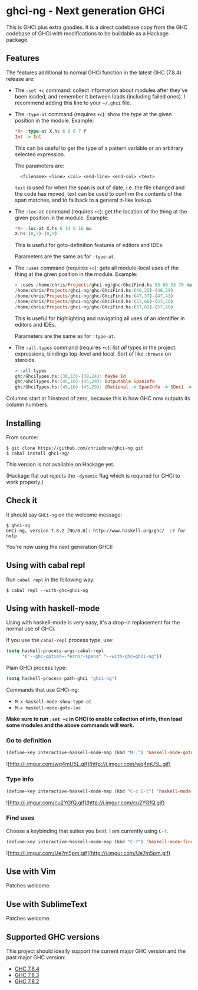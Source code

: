 ghci-ng - Next generation GHCi
=====

This is GHCi plus extra goodies. It is a direct codebase copy from the
GHC codebase of GHCi with modifications to be buildable as a Hackage
package.

## Features

The features additional to normal GHCi function in the latest GHC
(7.8.4) release are:

* The `:set +c` command: collect information about modules after
  they've been loaded, and remember it between loads (including failed
  ones). I recommend adding this line to your `~/.ghci` file.

* The `:type-at` command (requires `+c`): show the type at the given position in the
  module. Example:

  ``` haskell
  *X> :type-at X.hs 6 6 6 7 f
  Int -> Int
  ```

  This can be useful to get the type of a pattern variable or an
  arbitrary selected expression.

  The parameters are:

        <filename> <line> <col> <end-line> <end-col> <text>

  `text` is used for when the span is out of date, i.e. the file
  changed and the code has moved, text can be used to confirm the
  contents of the span matches, and to fallback to a general :t-like
  lookup.

* The `:loc-at` command (requires `+c`): get the location of the thing at the given
  position in the module. Example:

  ``` haskell
  *X> :loc-at X.hs 6 14 6 16 mu
  X.hs:(8,7)-(8,9)
  ```

  This is useful for goto-definition features of editors and IDEs.

  Parameters are the same as for `:type-at`.

* The `:uses` command (requires `+c`): gets all module-local uses of
  the thing at the given position in the module. Example:

  ``` haskell
  > :uses /home/chris/Projects/ghci-ng/ghc/GhciFind.hs 53 66 53 70 name
  /home/chris/Projects/ghci-ng/ghc/GhciFind.hs:(46,25)-(46,29)
  /home/chris/Projects/ghci-ng/ghc/GhciFind.hs:(47,37)-(47,41)
  /home/chris/Projects/ghci-ng/ghc/GhciFind.hs:(53,66)-(53,70)
  /home/chris/Projects/ghci-ng/ghc/GhciFind.hs:(57,62)-(57,66)
  ```

  This is useful for highlighting and navigating all uses of an
  identifier in editors and IDEs.

  Parameters are the same as for `:type-at`.

* The `:all-types` command (requires `+c`): list *all* types in the project:
  expressions, bindings top-level and local. Sort of like `:browse` on
  steroids.

  ``` haskell
  > :all-types
  ghc/GhciTypes.hs:(38,13)-(38,24): Maybe Id
  ghc/GhciTypes.hs:(45,10)-(45,29): Outputable SpanInfo
  ghc/GhciTypes.hs:(45,10)-(45,29): (Rational -> SpanInfo -> SDoc) -> Outputable SpanInfo
  ```

Columns start at 1 instead of zero, because this is how GHC now
outputs its column numbers.

## Installing

From source:

    $ git clone https://github.com/chrisdone/ghci-ng.git
    $ cabal install ghci-ng/

This version is not available on Hackage yet.

(Hackage flat out rejects the `-dynamic` flag which is required for
GHCi to work properly.)

## Check it

It should say `GHCi-ng` on the welcome message:

    $ ghci-ng
    GHCi-ng, version 7.8.2 [NG/0.0]: http://www.haskell.org/ghc/  :? for help

You're now using the next generation GHCi!

## Using with cabal repl

Run `cabal repl` in the following way:

    $ cabal repl --with-ghc=ghci-ng

## Using with haskell-mode

Using with haskell-mode is very easy, it's a drop-in replacement for
the normal use of GHCi.

If you use the `cabal-repl` process type, use:

``` lisp
(setq haskell-process-args-cabal-repl
      '("--ghc-option=-ferror-spans" "--with-ghc=ghci-ng"))
```

Plain GHCi process type:

``` lisp
(setq haskell-process-path-ghci "ghci-ng")
```

Commands that use GHCi-ng:

* `M-x haskell-mode-show-type-at`
* `M-x haskell-mode-goto-loc`

**Make sure to run `:set +c` in GHCi to enable collection of info, then
load some modules and the above commands will work.**

### Go to definition

``` lisp
(define-key interactive-haskell-mode-map (kbd "M-.") 'haskell-mode-goto-loc)
```

![http://i.imgur.com/wq4mU5L.gif](http://i.imgur.com/wq4mU5L.gif)

### Type info

``` lisp
(define-key interactive-haskell-mode-map (kbd "C-c C-t") 'haskell-mode-show-type-at)
```

![http://i.imgur.com/cu2YGfQ.gif](http://i.imgur.com/cu2YGfQ.gif)

### Find uses

Choose a keybinding that suites you best. I am currently using `C-?`.

``` lisp
(define-key interactive-haskell-mode-map (kbd "C-?") 'haskell-mode-find-uses)
```

![http://i.imgur.com/Ue7m5pm.gif](http://i.imgur.com/Ue7m5pm.gif)

## Use with Vim

Patches welcome.

## Use with SublimeText

Patches welcome.

## Supported GHC versions

This project should ideally support the current major GHC version and
the past major GHC version:

* [GHC 7.8.4](https://github.com/ghc/ghc/releases/tag/ghc-7.8.4-release)
* [GHC 7.8.3](https://github.com/ghc/ghc/releases/tag/ghc-7.8.3-release)
* [GHC 7.8.2](https://github.com/ghc/ghc/releases/tag/ghc-7.8.2-release)
